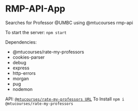# RMP-API-App
Searches for Professor @UMBC using @mtucourses rmp-api

To start the server: `npm start`

Dependencies:
- @mtucourses/rate-my-professors
- cookies-parser
- debug
- express
- http-errors
- morgan
- pug
- nodemon

API: [`@mtucourses/rate-my-professors URL`](https://www.npmjs.com/package/@mtucourses/rate-my-professors)
To Install `npm i @mtucourses/rate-my-professors`
